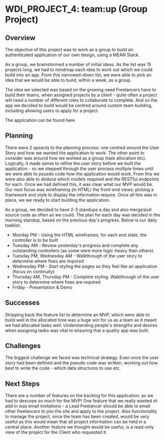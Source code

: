 # WDI\_PROJECT\_4: team:up (Group Project)

## Overview
The objective of this project was to work as a group to build an authenticated application of our own design, using a MEAN Stack. 

As a group, we brainstormed a number of initial ideas. As the list was 15 projects long, we had to mindmap each idea to work out which we could build into an app. From this narrowed-down list, we were able to pick an idea that we would be able to build, within a week, as a group.

The idea we selected was based on the growing need Freelancers have to build their teams, when assigned projects by a client - quite often a project will need a number of different roles to collaborate to complete. And so the app we decided to build would be centred around custom team building, including allowing users to apply for a project.

The application can be found here

## Planning
There were 2 apsects to the planning process: one centred around the User Story and how we wanted the application to work. The other point to consider was around how we worked as a group (task allocation etc). Logically, it made sense to refine the user story before we built the application - so we stepped through the user process multiple times until we were able to psuedo code how the application would work. From this we were also able to deduce which models required and the RESTful endpoints for each. Once we had defined this, it was clear what our MVP would be. Our next focus was wireframing (in HTML) the front-end views: picking a framework and style to display the information require. Once all this was in place, we we ready to start building the application.

As a group, we decided to have 2-3 standups a day and also merge/pull source code as often as we could. The plan for each day was decided in the morning standup, based on the previous day's progress. Below is our daily tasklist:
* Monday PM - Using the HTML wireframes, for each end state, the controller is to be built
* Tuesday AM - Review yesterday's progress and complete any outstanding controllers (as some were more logic-heavy than others).
* Tuesday PM,  Wednesday AM - Walkthrough of the user story to determine where fixes are required 
* Wednesday PM - Start styling the pages so they feel like an application (focus on continuity)
* Thursday AM, Thursday PM - Complete styling. Walkthrough of the user story to determine where fixes are required 
* Friday - Presentation & Demo

## Successes
Stripping back the feature list to determine an MVP, which were able to build well in the allocated time was a huge win for us as a team as it meant we had allocated tasks well. Understanding people's strengths and desires when assigning tasks was vital to ensuring that a quality app was built.

## Challenges
The biggest challenge we faced was technical strategy. Even once the user story had been defined and the pseudo code was written, working out how best to write the code - which data structures to use etc. 

## Next Steps
There are a number of features on the backlog for this application, as we had to descope so much for the MVP! One feature that we really wanted ot add in was email invitations - a Lead Freelancer should be able to email other freelancers to join the site and apply to the project. Also functionality to manage the project, once the team has been created, would be very useful as this would mean that all project information can be held in a central place. Another feature we thought would be useful, is a read-only view of the project for the Client who requested it.
